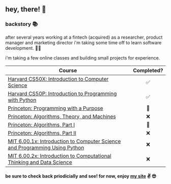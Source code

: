## hey, there! 👋

### backstory 📚
after several years working at a fintech (acquired) as a researcher, product manager and marketing director i'm taking some time off to learn software development. 🧑‍💻

i'm taking a few online classes and building small projects for experience.

| Course                                                              | Completed? |
| ------------------------------------------------------------------- | :---------:|
| [Harvard CS50X: Introduction to Computer Science](https://github.com/mikeygough/cs50x) | ✅ |
| [Harvard CS50P: Introduction to Programming with Python](https://github.com/mikeygough/cs50p) | ✅ |
| [Princeton: Programming with a Purpose](https://github.com/mikeygough/java-1) | 🔨 |
| [Princeton: Algorithms, Theory, and Machines](https://github.com/mikeygough/java-2) | ❌ |
| [Princeton: Algorithms, Part I](https://bit.ly/3MQBYoa) | 🔨 |
| [Princeton: Algorithms, Part II](https://bit.ly/3gr8AJ2) | ❌ |
| [MIT 6.00.1x: Introduction to Computer Science and Programming Using Python](https://bit.ly/3Uvqo4X) | ❌ |
| [MIT 6.00.2x: Introduction to Computational Thinking and Data Science ](https://bit.ly/3FVdeJQ) | ❌ |

#### be sure to check back priodicially and see! for now, enjoy [my site](https://mikeygough.github.io/) :v: 😎
